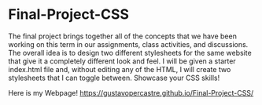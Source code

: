 # Final-Project-CSS
The final project brings together all of the concepts that we have been working on this term in our assignments, class activities, and discussions. The overall idea is to design two different stylesheets for the same website that give it a completely different look and feel. I will be given a starter index.html file and, without editing any of the HTML, I will create two stylesheets that I can toggle between. Showcase your CSS skills!

Here is my Webpage! https://gustavopercastre.github.io/Final-Project-CSS/
